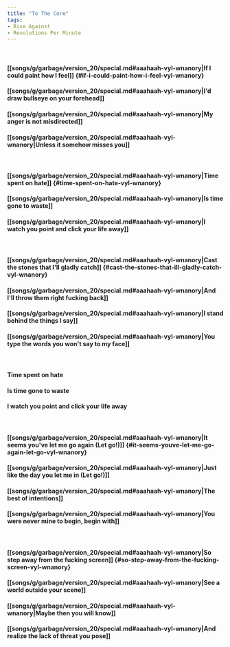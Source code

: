 ```yaml
---
title: "To The Core"
tags:
- Rise Against
- Revolutions Per Minute
---
```

&nbsp;
#### [[songs/g/garbage/version_20/special.md#aaahaah-vyl-wnanory|If I could paint how I feel]] {#if-i-could-paint-how-i-feel-vyl-wnanory}
#### [[songs/g/garbage/version_20/special.md#aaahaah-vyl-wnanory|I'd draw bullseye on your forehead]]
#### [[songs/g/garbage/version_20/special.md#aaahaah-vyl-wnanory|My anger is not misdirected]]
#### [[songs/g/garbage/version_20/special.md#aaahaah-vyl-wnanory|Unless it somehow misses you]]
&nbsp;
#### [[songs/g/garbage/version_20/special.md#aaahaah-vyl-wnanory|Time spent on hate]] {#time-spent-on-hate-vyl-wnanory}
#### [[songs/g/garbage/version_20/special.md#aaahaah-vyl-wnanory|Is time gone to waste]]
#### [[songs/g/garbage/version_20/special.md#aaahaah-vyl-wnanory|I watch you point and click your life away]]
&nbsp;
#### [[songs/g/garbage/version_20/special.md#aaahaah-vyl-wnanory|Cast the stones that I'll gladly catch]] {#cast-the-stones-that-ill-gladly-catch-vyl-wnanory}
#### [[songs/g/garbage/version_20/special.md#aaahaah-vyl-wnanory|And I'll throw them right fucking back]]
#### [[songs/g/garbage/version_20/special.md#aaahaah-vyl-wnanory|I stand behind the things I say]]
#### [[songs/g/garbage/version_20/special.md#aaahaah-vyl-wnanory|You type the words you won't say to my face]]
&nbsp;
#### Time spent on hate
#### Is time gone to waste
#### I watch you point and click your life away
&nbsp;
#### [[songs/g/garbage/version_20/special.md#aaahaah-vyl-wnanory|It seems you've let me go again (Let go!)]] {#it-seems-youve-let-me-go-again-let-go-vyl-wnanory}
#### [[songs/g/garbage/version_20/special.md#aaahaah-vyl-wnanory|Just like the day you let me in (Let go!)]]
#### [[songs/g/garbage/version_20/special.md#aaahaah-vyl-wnanory|The best of intentions]]
#### [[songs/g/garbage/version_20/special.md#aaahaah-vyl-wnanory|You were never mine to begin, begin with]]
&nbsp;
#### [[songs/g/garbage/version_20/special.md#aaahaah-vyl-wnanory|So step away from the fucking screen]] {#so-step-away-from-the-fucking-screen-vyl-wnanory}
#### [[songs/g/garbage/version_20/special.md#aaahaah-vyl-wnanory|See a world outside your scene]]
#### [[songs/g/garbage/version_20/special.md#aaahaah-vyl-wnanory|Maybe then you will know]]
#### [[songs/g/garbage/version_20/special.md#aaahaah-vyl-wnanory|And realize the lack of threat you pose]]
